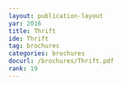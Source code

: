```yaml
---
layout: publication-layout
yar: 2016
title: Thrift
ide: Thrift
tag: brochures
categories: brochures
docurl: /brochures/Thrift.pdf
rank: 19
---
```

    